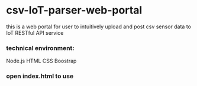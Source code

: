 # csv-IoT-parser-web-portal
  this is a web portal for user to intuitively upload and post csv sensor data to IoT RESTful API service

### technical environment:
  Node.js HTML CSS Boostrap
### open index.html to use 
